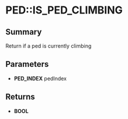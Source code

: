 # PED::IS_PED_CLIMBING

## Summary
Return if a ped is currently climbing

## Parameters
* **PED_INDEX** pedIndex

## Returns
* **BOOL**